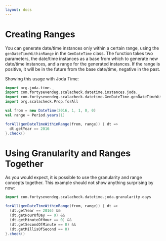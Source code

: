 ```yaml
---
layout: docs
---
```


# Creating Ranges

You can generate date/time instances only within a certain range, using the `genDateTimeWithinRange` in the `GenDateTime` class. The function takes two parameters, the date/time instances as a base from which to generate new date/time instances, and a range for the generated instances. If the range is positive, it will be in the future from the base date/time, negative in the past.

Showing this usage with Joda Time:

```scala mdoc:silent
import org.joda.time._
import com.fortysevendeg.scalacheck.datetime.instances.joda._
import com.fortysevendeg.scalacheck.datetime.GenDateTime.genDateTimeWithinRange
import org.scalacheck.Prop.forAll

val from = new DateTime(2016, 1, 1, 0, 0)
val range = Period.years(1)

forAll(genDateTimeWithinRange(from, range)) { dt =>
  dt.getYear == 2016
}.check()
```

# Using Granularity and Ranges Together

As you would expect, it is possible to use the granularity and range concepts together. This example should not show anything surprising by now:

```scala mdoc:silent
import com.fortysevendeg.scalacheck.datetime.joda.granularity.days

forAll(genDateTimeWithinRange(from, range)) { dt =>
  (dt.getYear == 2016) &&
  (dt.getHourOfDay == 0) &&
  (dt.getMinuteOfHour == 0) &&
  (dt.getSecondOfMinute == 0) &&
  (dt.getMillisOfSecond == 0)
}.check()
```

